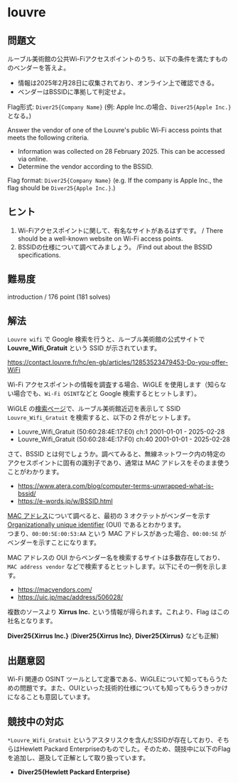 # louvre

## 問題文

ルーブル美術館の公共Wi-Fiアクセスポイントのうち、以下の条件を満たすもののベンダーを答えよ。

- 情報は2025年2月28日に収集されており、オンライン上で確認できる。
- ベンダーはBSSIDに準拠して判定せよ。

Flag形式: `Diver25{Company Name}` (例: Apple Inc.の場合、`Diver25{Apple Inc.}` となる。)

Answer the vendor of one of the Louvre's public Wi-Fi access points that meets the following criteria.

- Information was collected on 28 February 2025. This can be accessed via online.
- Determine the vendor according to the BSSID.

Flag format: `Diver25{Company Name}` (e.g. If the company is Apple Inc., the flag should be `Diver25{Apple Inc.}`.)


## ヒント

1. Wi-Fiアクセスポイントに関して、有名なサイトがあるはずです。 / There should be a well-known website on Wi-Fi access points.
2. BSSIDの仕様について調べてみましょう。 /Find out about the BSSID specifications.

## 難易度

introduction / 176 point (181 solves)

## 解法

`Louvre wifi` で Google 検索を行うと、ルーブル美術館の公式サイトで **Louvre_Wifi_Gratuit** という SSID が示されています。

https://contact.louvre.fr/hc/en-gb/articles/12853523479453-Do-you-offer-WiFi

Wi-Fi アクセスポイントの情報を調査する場合、WiGLE を使用します（知らない場合でも、`Wi-Fi OSINT`などと Google 検索するとヒットします）。

WiGLE の[検索ページ](https://wigle.net/mapsearch)で、ルーブル美術館近辺を表示して SSID `Louvre_Wifi_Gratuit` を検索すると、以下の 2 件がヒットします。

- Louvre_Wifi_Gratuit (50:60:28:4E:17:E0) ch:1 2001-01-01 - 2025-02-28
- Louvre_Wifi_Gratuit (50:60:28:4E:17:F0) ch:40 2001-01-01 - 2025-02-28

さて、BSSID とは何でしょうか。調べてみると、無線ネットワーク内の特定のアクセスポイントに固有の識別子であり、通常は MAC アドレスをそのまま使うことがわかります。

- https://www.atera.com/blog/computer-terms-unwrapped-what-is-bssid/
- https://e-words.jp/w/BSSID.html

[MAC アドレス](https://en.wikipedia.org/wiki/MAC_address)について調べると、最初の 3 オクテットがベンダーを示す [Organizationally unique identifier](https://en.wikipedia.org/wiki/Organizationally_unique_identifier) (OUI) であるとわかります。  
つまり、`00:00:5E:00:53:AA` という MAC アドレスがあった場合、`00:00:5E` がベンダーを示すことになります。

MAC アドレスの OUI からベンダー名を検索するサイトは多数存在しており、`MAC address vendor` などで検索するとヒットします。以下にその一例を示します。

- https://macvendors.com/
- https://uic.jp/mac/address/506028/

複数のソースより **Xirrus Inc.** という情報が得られます。これより、Flag はこの社名となります。

**Diver25{Xirrus Inc.}** (**Diver25{Xirrus Inc}**, **Diver25{Xirrus}** なども正解)

## 出題意図

Wi-Fi 関連の OSINT ツールとして定番である、WiGLEについて知ってもらうための問題です。また、OUIといった技術的仕様についても知ってもらうきっかけになることも意図しています。

## 競技中の対応

`*Louvre_Wifi_Gratuit` というアスタリスクを含んだSSIDが存在しており、そちらはHewlett Packard Enterpriseのものでした。そのため、競技中に以下のFlagを追加し、遡及して正解として取り扱っています。

- **Diver25{Hewlett Packard Enterprise}**
